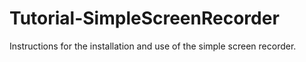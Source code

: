 # Tutorial-SimpleScreenRecorder
Instructions for the installation and use of the simple screen recorder.
